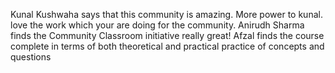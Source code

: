 Kunal Kushwaha says that this community is amazing.
More power to kunal. love the work which your are doing for the community.
Anirudh Sharma finds the Community Classroom initiative really great!
Afzal finds the course complete in terms of both theoretical and practical practice of concepts and questions
